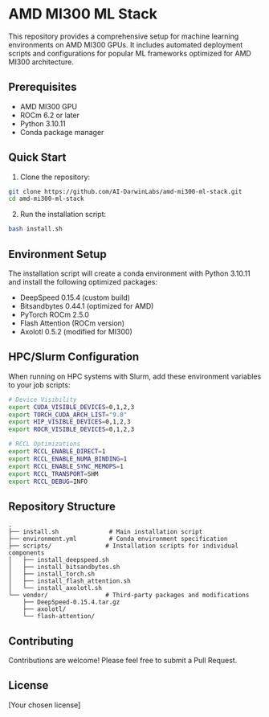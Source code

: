 # AMD MI300 ML Stack

This repository provides a comprehensive setup for machine learning environments on AMD MI300 GPUs. It includes automated deployment scripts and configurations for popular ML frameworks optimized for AMD MI300 architecture.

## Prerequisites

- AMD MI300 GPU
- ROCm 6.2 or later
- Python 3.10.11
- Conda package manager

## Quick Start

1. Clone the repository:
```bash
git clone https://github.com/AI-DarwinLabs/amd-mi300-ml-stack.git
cd amd-mi300-ml-stack
```

2. Run the installation script:
```bash
bash install.sh
```

## Environment Setup

The installation script will create a conda environment with Python 3.10.11 and install the following optimized packages:

- DeepSpeed 0.15.4 (custom build)
- Bitsandbytes 0.44.1 (optimized for AMD)
- PyTorch ROCm 2.5.0
- Flash Attention (ROCm version)
- Axolotl 0.5.2 (modified for MI300)

## HPC/Slurm Configuration

When running on HPC systems with Slurm, add these environment variables to your job scripts:

```bash
# Device Visibility
export CUDA_VISIBLE_DEVICES=0,1,2,3
export TORCH_CUDA_ARCH_LIST="9.0"
export HIP_VISIBLE_DEVICES=0,1,2,3
export ROCR_VISIBLE_DEVICES=0,1,2,3

# RCCL Optimizations
export RCCL_ENABLE_DIRECT=1
export RCCL_ENABLE_NUMA_BINDING=1
export RCCL_ENABLE_SYNC_MEMOPS=1
export RCCL_TRANSPORT=SHM
export RCCL_DEBUG=INFO
```

## Repository Structure

```
.
├── install.sh              # Main installation script
├── environment.yml         # Conda environment specification
├── scripts/               # Installation scripts for individual components
│   ├── install_deepspeed.sh
│   ├── install_bitsandbytes.sh
│   ├── install_torch.sh
│   ├── install_flash_attention.sh
│   └── install_axolotl.sh
└── vendor/                # Third-party packages and modifications
    ├── DeepSpeed-0.15.4.tar.gz
    ├── axolotl/
    └── flash-attention/
```

## Contributing

Contributions are welcome! Please feel free to submit a Pull Request.

## License

[Your chosen license]

